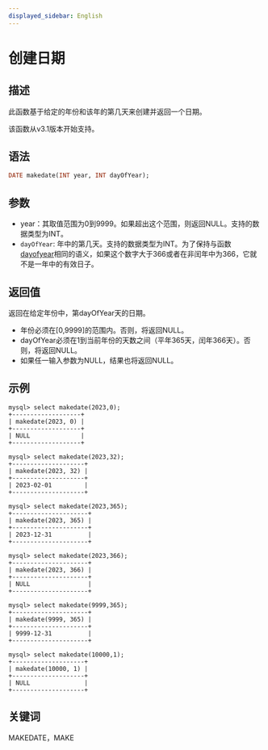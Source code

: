 ```yaml
---
displayed_sidebar: English
---
```


# 创建日期

## 描述

此函数基于给定的年份和该年的第几天来创建并返回一个日期。

该函数从v3.1版本开始支持。

## 语法

```Haskell
DATE makedate(INT year, INT dayOfYear);
```

## 参数

- year：其取值范围为0到9999。如果超出这个范围，则返回NULL。支持的数据类型为INT。
- `dayOfYear`: 年中的第几天。支持的数据类型为INT。为了保持与函数[dayofyear](./dayofyear.md)相同的语义，如果这个数字大于366或者在非闰年中为366，它就不是一年中的有效日子。

## 返回值

返回在给定年份中，第dayOfYear天的日期。

- 年份必须在[0,9999]的范围内。否则，将返回NULL。
- dayOfYear必须在1到当前年份的天数之间（平年365天，闰年366天）。否则，将返回NULL。
- 如果任一输入参数为NULL，结果也将返回NULL。

## 示例

```Plain
mysql> select makedate(2023,0);
+-------------------+
| makedate(2023, 0) |
+-------------------+
| NULL              |
+-------------------+

mysql> select makedate(2023,32);
+--------------------+
| makedate(2023, 32) |
+--------------------+
| 2023-02-01         |
+--------------------+

mysql> select makedate(2023,365);
+---------------------+
| makedate(2023, 365) |
+---------------------+
| 2023-12-31          |
+---------------------+

mysql> select makedate(2023,366);
+---------------------+
| makedate(2023, 366) |
+---------------------+
| NULL                |
+---------------------+

mysql> select makedate(9999,365);
+---------------------+
| makedate(9999, 365) |
+---------------------+
| 9999-12-31          |
+---------------------+

mysql> select makedate(10000,1);
+--------------------+
| makedate(10000, 1) |
+--------------------+
| NULL               |
+--------------------+
```

## 关键词

MAKEDATE，MAKE
